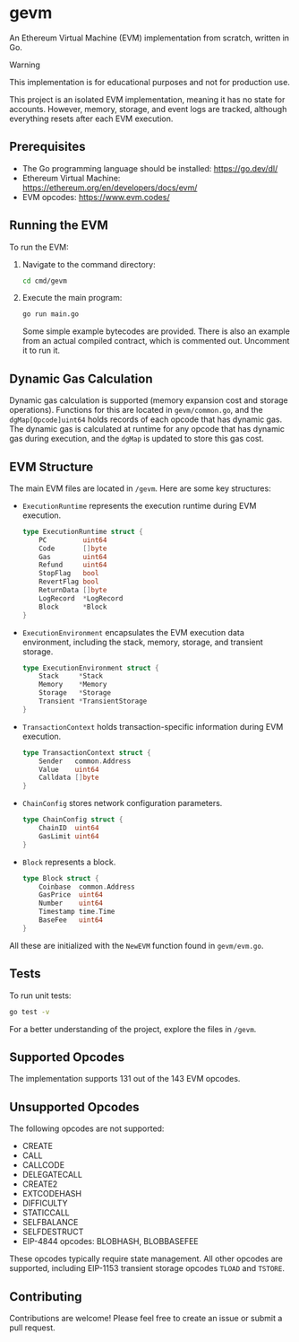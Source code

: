 # gevm

An Ethereum Virtual Machine (EVM) implementation from scratch, written in Go.

> [!WARNING]
> This implementation is for educational purposes and not for production use.

This project is an isolated EVM implementation, meaning it has no state for accounts. However, memory, storage, and event logs are tracked, although everything resets after each EVM execution.

## Prerequisites

- The Go programming language should be installed: https://go.dev/dl/
- Ethereum Virtual Machine: https://ethereum.org/en/developers/docs/evm/
- EVM opcodes: https://www.evm.codes/

## Running the EVM

To run the EVM:

1. Navigate to the command directory:
   ```sh
   cd cmd/gevm
   ```
2. Execute the main program:

   ```sh
   go run main.go
   ```

   Some simple example bytecodes are provided.
   There is also an example from an actual compiled contract, which is commented out. Uncomment it to run it.

## Dynamic Gas Calculation

Dynamic gas calculation is supported (memory expansion cost and storage operations). Functions for this are located in `gevm/common.go`, and the `dgMap[Opcode]uint64` holds records of each opcode that has dynamic gas. The dynamic gas is calculated at runtime for any opcode that has dynamic gas during execution, and the `dgMap` is updated to store this gas cost.

## EVM Structure

The main EVM files are located in `/gevm`. Here are some key structures:

- `ExecutionRuntime` represents the execution runtime during EVM execution.

  ```go
  type ExecutionRuntime struct {
      PC         uint64
      Code       []byte
      Gas        uint64
      Refund     uint64
      StopFlag   bool
      RevertFlag bool
      ReturnData []byte
      LogRecord  *LogRecord
      Block      *Block
  }
  ```

- `ExecutionEnvironment` encapsulates the EVM execution data environment, including the stack, memory, storage, and transient storage.

  ```go
  type ExecutionEnvironment struct {
      Stack     *Stack
      Memory    *Memory
      Storage   *Storage
      Transient *TransientStorage
  }
  ```

- `TransactionContext` holds transaction-specific information during EVM execution.

  ```go
  type TransactionContext struct {
      Sender   common.Address
      Value    uint64
      Calldata []byte
  }
  ```

- `ChainConfig` stores network configuration parameters.

  ```go
  type ChainConfig struct {
      ChainID  uint64
      GasLimit uint64
  }
  ```

- `Block` represents a block.
  ```go
  type Block struct {
      Coinbase  common.Address
      GasPrice  uint64
      Number    uint64
      Timestamp time.Time
      BaseFee   uint64
  }
  ```

All these are initialized with the `NewEVM` function found in `gevm/evm.go`.

## Tests

To run unit tests:

```sh
go test -v
```

For a better understanding of the project, explore the files in `/gevm`.

## Supported Opcodes

The implementation supports 131 out of the 143 EVM opcodes.

## Unsupported Opcodes

The following opcodes are not supported:

- CREATE
- CALL
- CALLCODE
- DELEGATECALL
- CREATE2
- EXTCODEHASH
- DIFFICULTY
- STATICCALL
- SELFBALANCE
- SELFDESTRUCT
- EIP-4844 opcodes: BLOBHASH, BLOBBASEFEE

These opcodes typically require state management. All other opcodes are supported, including EIP-1153 transient storage opcodes `TLOAD` and `TSTORE`.

## Contributing

Contributions are welcome! Please feel free to create an issue or submit a pull request.
